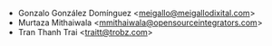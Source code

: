 - Gonzalo González Domínguez \<<meigallo@meigallodixital.com>\>
- Murtaza Mithaiwala \<<mmithaiwala@opensourceintegrators.com>\>
- Tran Thanh Trai \<<traitt@trobz.com>\>
